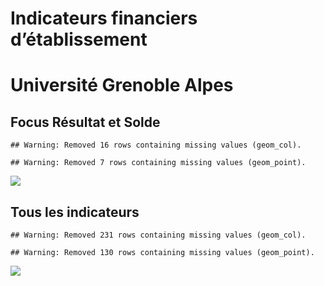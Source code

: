 Indicateurs financiers d’établissement
================

# Université Grenoble Alpes

## Focus Résultat et Solde

    ## Warning: Removed 16 rows containing missing values (geom_col).

    ## Warning: Removed 7 rows containing missing values (geom_point).

![](université_grenoble_alpes_files/figure-gfm/etab.focus-1.png)<!-- -->

## Tous les indicateurs

    ## Warning: Removed 231 rows containing missing values (geom_col).

    ## Warning: Removed 130 rows containing missing values (geom_point).

![](université_grenoble_alpes_files/figure-gfm/etab-1.png)<!-- -->
